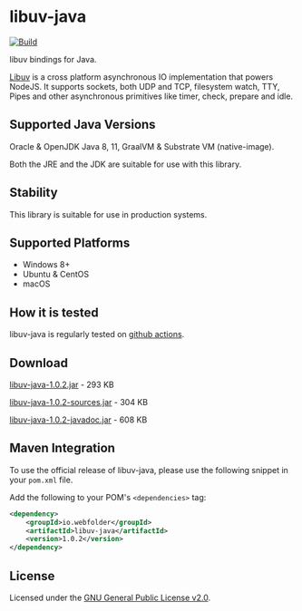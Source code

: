 # libuv-java

[![Build](https://github.com/webfolderio/libuv-java/workflows/libuv-java/badge.svg)](https://github.com/webfolderio/libuv-java/actions?query=workflow%3Alibuv-java)

libuv bindings for Java.

[Libuv](https://github.com/libuv/libuv) is a cross platform asynchronous IO implementation that powers NodeJS. It supports sockets, both UDP and TCP, filesystem watch, TTY, 
Pipes and other asynchronous primitives like timer, check, prepare and idle.

Supported Java Versions
-----------------------

Oracle & OpenJDK Java 8, 11, GraalVM & Substrate VM (native-image).

Both the JRE and the JDK are suitable for use with this library.

Stability
---------
This library is suitable for use in production systems.

Supported Platforms
-------------------
* Windows 8+
* Ubuntu & CentOS
* macOS

How it is tested
----------------
libuv-java is regularly tested on [github actions](https://github.com/webfolderio/libuv-java/actions?query=workflow%3Alibuv-java).

Download
--------

[libuv-java-1.0.2.jar](https://repo1.maven.org/maven2/io/webfolder/libuv-java/1.0.2/libuv-java-1.0.2.jar) - 293 KB

[libuv-java-1.0.2-sources.jar](https://repo1.maven.org/maven2/io/webfolder/libuv-java/1.0.2/libuv-java-1.0.2-sources.jar) - 304 KB

[libuv-java-1.0.2-javadoc.jar](https://repo1.maven.org/maven2/io/webfolder/libuv-java/1.0.2/libuv-java-1.0.2-javadoc.jar) - 608 KB

Maven Integration
-----------------

To use the official release of libuv-java, please use the following snippet in your `pom.xml` file.

Add the following to your POM's `<dependencies>` tag:

```xml
<dependency>
    <groupId>io.webfolder</groupId>
    <artifactId>libuv-java</artifactId>
    <version>1.0.2</version>
</dependency>
```

License
-------
Licensed under the [GNU General Public License v2.0](https://github.com/webfolderio/libuv-java/blob/master/LICENSE).
